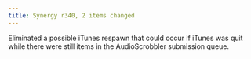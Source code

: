 ```yaml
---
title: Synergy r340, 2 items changed
---
```


Eliminated a possible iTunes respawn that could occur if iTunes was quit while there were still items in the AudioScrobbler submission queue.
